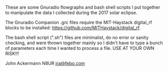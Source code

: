 These are some Gnuradio flowgraphs and bash shell scripts I put together
to manipulate the data I collected during the 2017 solar eclipse.

The Gnuradio Companion .grc files require the MIT-Haystack digital_rf
blocks to be installed: https://github.com/MITHaystack/digital_rf.

The bash shell script (".sh") files are minimalist, do no error or sanity
checking, and were thrown together mainly so I didn't have to type
a bunch of parameters each time I wanted to process a file.  USE AT YOUR
OWN RISK!!!

John Ackermann   N8UR
jra@febo.com

